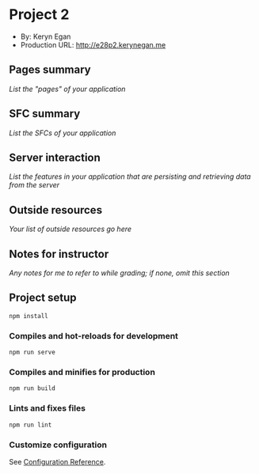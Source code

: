 # Project 2
+ By: Keryn Egan
+ Production URL: <http://e28p2.kerynegan.me>

## Pages summary
*List the "pages" of your application*

## SFC summary
*List the SFCs of your application*
  
## Server interaction
*List the features in your application that are persisting and retrieving data from the server*

## Outside resources
*Your list of outside resources go here*

## Notes for instructor
*Any notes for me to refer to while grading; if none, omit this section*



## Project setup
```
npm install
```

### Compiles and hot-reloads for development
```
npm run serve
```

### Compiles and minifies for production
```
npm run build
```

### Lints and fixes files
```
npm run lint
```

### Customize configuration
See [Configuration Reference](https://cli.vuejs.org/config/).

